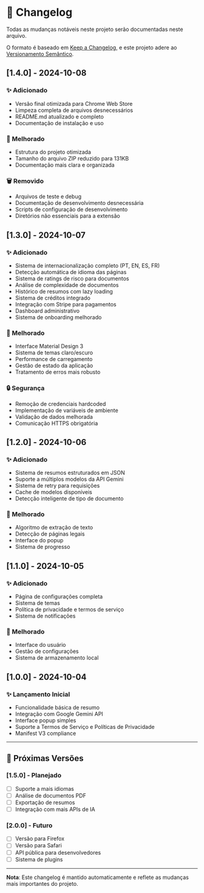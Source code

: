 # 📝 Changelog

Todas as mudanças notáveis neste projeto serão documentadas neste arquivo.

O formato é baseado em [Keep a Changelog](https://keepachangelog.com/pt-BR/1.0.0/),
e este projeto adere ao [Versionamento Semântico](https://semver.org/lang/pt-BR/).

## [1.4.0] - 2024-10-08

### ✨ Adicionado
- Versão final otimizada para Chrome Web Store
- Limpeza completa de arquivos desnecessários
- README.md atualizado e completo
- Documentação de instalação e uso

### 🔧 Melhorado
- Estrutura do projeto otimizada
- Tamanho do arquivo ZIP reduzido para 131KB
- Documentação mais clara e organizada

### 🗑️ Removido
- Arquivos de teste e debug
- Documentação de desenvolvimento desnecessária
- Scripts de configuração de desenvolvimento
- Diretórios não essenciais para a extensão

## [1.3.0] - 2024-10-07

### ✨ Adicionado
- Sistema de internacionalização completo (PT, EN, ES, FR)
- Detecção automática de idioma das páginas
- Sistema de ratings de risco para documentos
- Análise de complexidade de documentos
- Histórico de resumos com lazy loading
- Sistema de créditos integrado
- Integração com Stripe para pagamentos
- Dashboard administrativo
- Sistema de onboarding melhorado

### 🔧 Melhorado
- Interface Material Design 3
- Sistema de temas claro/escuro
- Performance de carregamento
- Gestão de estado da aplicação
- Tratamento de erros mais robusto

### 🔒 Segurança
- Remoção de credenciais hardcoded
- Implementação de variáveis de ambiente
- Validação de dados melhorada
- Comunicação HTTPS obrigatória

## [1.2.0] - 2024-10-06

### ✨ Adicionado
- Sistema de resumos estruturados em JSON
- Suporte a múltiplos modelos da API Gemini
- Sistema de retry para requisições
- Cache de modelos disponíveis
- Detecção inteligente de tipo de documento

### 🔧 Melhorado
- Algoritmo de extração de texto
- Detecção de páginas legais
- Interface do popup
- Sistema de progresso

## [1.1.0] - 2024-10-05

### ✨ Adicionado
- Página de configurações completa
- Sistema de temas
- Política de privacidade e termos de serviço
- Sistema de notificações

### 🔧 Melhorado
- Interface do usuário
- Gestão de configurações
- Sistema de armazenamento local

## [1.0.0] - 2024-10-04

### ✨ Lançamento Inicial
- Funcionalidade básica de resumo
- Integração com Google Gemini API
- Interface popup simples
- Suporte a Termos de Serviço e Políticas de Privacidade
- Manifest V3 compliance

---

## 🔮 Próximas Versões

### [1.5.0] - Planejado
- [ ] Suporte a mais idiomas
- [ ] Análise de documentos PDF
- [ ] Exportação de resumos
- [ ] Integração com mais APIs de IA

### [2.0.0] - Futuro
- [ ] Versão para Firefox
- [ ] Versão para Safari
- [ ] API pública para desenvolvedores
- [ ] Sistema de plugins

---

**Nota**: Este changelog é mantido automaticamente e reflete as mudanças mais importantes do projeto.
